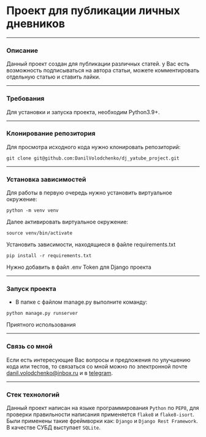 # Проект для публикации личных дневников

---

### Описание
Данный проект создан для публикации различных статей. у Вас есть возможность
подписываться на автора статьи, можете комментировать отдельную статью и
ставить лайки.

---

### Требования

Для установки и запуска проекта, необходим Python3.9+.

<hr>

### Клонирование репозитория

Для просмотра исходного кода нужно клонировать репозиторий:

`git clone git@github.com:DanilVolodchenko/dj_yatube_project.git`

---

### Установка зависимостей

Для работы в первую очередь нужно установить виртуальное окружение:

`python -m venv venv`

Далее активировать виртуальное окружение:

`source venv/bin/activate`

Установить зависимости, находящиеся в файле requirements.txt

`pip install -r requirements.txt`

Нужно добавить в файл .env Token для Django проекта

---

### Запуск проекта

- В папке с файлом manage.py выполните команду:
```
python manage.py runserver
```

Приятного использования

---

### Связь со мной

Если есть интересующие Вас вопросы и предложения по улучшению кода 
или тестов, то связаться со мной можно по электронной почте
[danil.volodchenko@inbox.ru](mailto:danil.volodchenko@inbox.ru)
и в [telegram](https://t.me/VolodchenkoDanil).

---

### Стек технологий

Данный проект написан на языке программирования `Python` по `PEP8`, для 
проверки правильности написания применяется `flake8` и `flake8-isort`. 
Были применены такие фреймворки как: `Django` и `Django Rest Framework`.
В качестве СУБД выступает `SQLite`.
